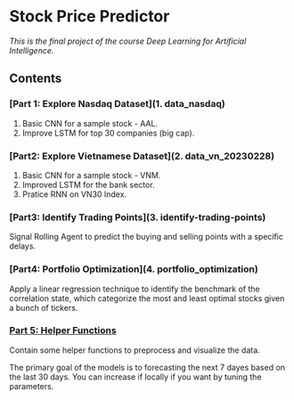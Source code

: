 # Stock Price Predictor

*This is the final project of the course Deep Learning for Artificial Intelligence.*

## Contents
### [Part 1: Explore Nasdaq Dataset](1. data_nasdaq)
1. Basic CNN for a sample stock - AAL.
2. Improve LSTM for top 30 companies (big cap).

### [Part2: Explore Vietnamese Dataset](2. data_vn_20230228)
1. Basic CNN for a sample stock - VNM.
2. Improved LSTM for the bank sector.
3. Pratice RNN on VN30 Index.

### [Part3: Identify Trading Points](3. identify-trading-points)
Signal Rolling Agent to predict the buying and selling points with a specific delays.

### [Part4: Portfolio Optimization](4. portfolio_optimization)
Apply a linear regression technique to identify the benchmark of the correlation state, which categorize the most and least optimal stocks given a bunch of tickers.

### [Part 5: Helper Functions](helper_functions)
Contain some helper functions to preprocess and visualize the data.

The primary goal of the models is to forecasting the next 7 dayes based on the last 30 days. You can increase if locally if you want by tuning the parameters.





